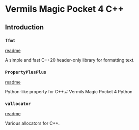 # Vermils Magic Pocket 4 C++

## Introduction

### `ffmt`

[readme](https://github.com/VermiIIi0n/ffmt/)

A simple and fast C++20 header-only library for formatting text.

### `PropertyPlusPlus`

[readme](https://github.com/VermiIIi0n/PropertyPlusPlus/)

Python-like property for C++.# Vermils Magic Pocket 4 Python


### `vallocator`

[readme](https://github.com/VermiIIi0n/vallocator/)

Various allocators for C++.

